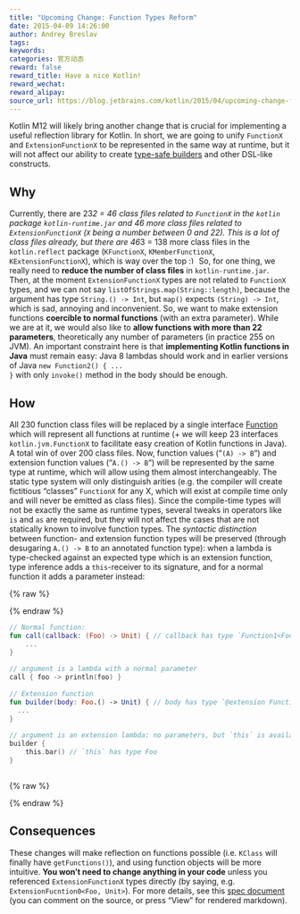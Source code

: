 ```yaml
---
title: "Upcoming Change: Function Types Reform"
date: 2015-04-09 14:26:00
author: Andrey Breslav
tags:
keywords:
categories: 官方动态
reward: false
reward_title: Have a nice Kotlin!
reward_wechat:
reward_alipay:
source_url: https://blog.jetbrains.com/kotlin/2015/04/upcoming-change-function-types-reform/
---
```


Kotlin M12 will likely bring another change that is crucial for implementing a useful reflection library for Kotlin. In short, we are going to unify <code>FunctionX</code> and <code>ExtensionFunctionX</code> to be represented in the same way at runtime, but it will not affect our ability to create  [type-safe builders](http://kotlinlang.org/docs/reference/type-safe-builders.html)  and other DSL-like constructs.<span id="more-2062"></span>
## Why

Currently, there are 23*2 = 46 class files related to <code>FunctionX</code> in the <code>kotlin</code> package <code>kotlin-runtime.jar</code> and 46 more class files related to <code>ExtensionFunctionX</code> (<code>X</code> being a number between 0 and 22). This is a lot of class files already, but there are 46*3 = 138 more class files in the <code>kotlin.reflect</code> package (<code>KFunctionX</code>, <code>KMemberFunctionX</code>, <code>KExtensionFunctionX</code>), which is way over the top <img alt=":)" class="wp-smiley" data-recalc-dims="1" src="https://i2.wp.com/blog.jetbrains.com/kotlin/wp-includes/images/smilies/simple-smile.png?w=640&amp;ssl=1" style="height: 1em; max-height: 1em;"/>
So, for one thing, we really need to <strong>reduce the number of class files</strong> in <code>kotlin-runtime.jar</code>.
Then, at the moment <code>ExtensionFunctionX</code> types are not related to <code>FunctionX</code> types, and we can not say <code>listOfStrings.map(String::length)</code>, because the argument has type <code>String.() -&gt; Int</code>, but <code>map()</code> expects <code>(String) -&gt; Int</code>, which is sad, annoying and inconvenient.
So, we want to make extension functions <strong>coercible to normal functions</strong> (with an extra parameter).
While we are at it, we would also like to <strong>allow functions with more than 22 parameters</strong>, theoretically any number of parameters (in practice 255 on JVM).
An important constraint here is that <strong>implementing Kotlin functions in Java</strong> must remain easy: Java 8 lambdas should work and in earlier versions of Java <code>new Function2() { ... }</code> with only <code>invoke()</code> method in the body should be enough.
## How

All 230 function class files will be replaced by a single interface  [Function](https://github.com/JetBrains/kotlin/blob/spec-function-types/spec-docs/function-types.md#function-trait)  which will represent all functions at runtime (+ we will keep 23 interfaces <code>kotlin.jvm.FunctionX</code> to facilitate easy creation of Kotlin functions in Java). A total win of over 200 class files.
Now, function values (“<code>(A) -&gt; B</code>“) and extension function values (“<code>A.() -&gt; B</code>“) will be represented by the same type at runtime, which will allow using them almost interchangeably. The static type system will only distinguish arities (e.g. the compiler will create fictitious “classes” <code>FunctionX</code> for any X, which will exist at compile time only and will never be emitted as class files).
Since the compile-time types will not be exactly the same as runtime types, several tweaks in operators like <code>is</code> and <code>as</code> are required, but they will not affect the cases that are not statically known to involve function types.
The <em>syntactic distinction</em> between function- and extension function types will be preserved (through desugaring <code>A.() -&gt; B</code> to an annotated function type): when a lambda is type-checked against an expected type which is an extension function, type inference adds a <code>this</code>-receiver to its signature, and for a normal function it adds a parameter instead:

{% raw %}
<p></p>
{% endraw %}

```kotlin
// Normal function:
fun call(callback: (Foo) -> Unit) { // callback has type `Function1<Foo, Unit>
    ...
}
 
// argument is a lambda with a normal parameter
call { foo -> println(foo) }
 
// Extension function
fun builder(body: Foo.() -> Unit) { // body has type `@extension Function1<Foo, Unit>`
  ...
}
 
// argument is an extension lambda: no parameters, but `this` is available
builder {
    this.bar() // `this` has type Foo
}
 
```

{% raw %}
<p></p>
{% endraw %}

## Consequences

These changes will make reflection on functions possible (i.e. <code>KClass</code> will finally have <code>getFunctions()</code>), and using function objects will be more intuitive.
<strong>You won’t need to change anything in your code</strong> unless you referenced <code>ExtensionFunctionX</code> types directly (by saying, e.g. <code>ExtensionFucntion0&lt;Foo, Unit&gt;</code>).
For more details, see this  [spec document](https://github.com/JetBrains/kotlin/pull/636/files)  (you can comment on the source, or press “View” for rendered markdown).
